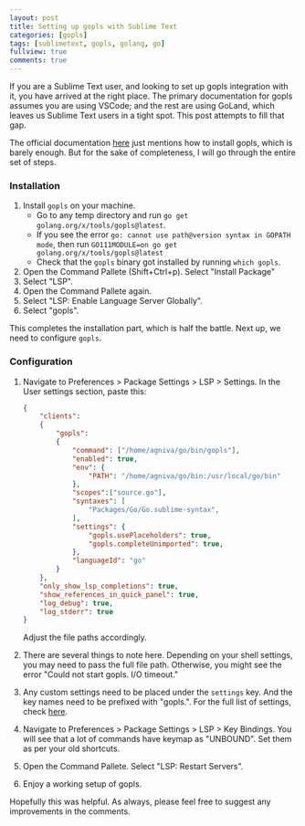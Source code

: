 ```yaml
---
layout: post
title: Setting up gopls with Sublime Text
categories: [gopls]
tags: [sublimetext, gopls, golang, go]
fullview: true
comments: true
---
```


If you are a Sublime Text user, and looking to set up gopls integration with it, you have arrived at the right place. The primary documentation for gopls assumes you are using VSCode; and the rest are using GoLand, which leaves us Sublime Text users in a tight spot. This post attempts to fill that gap.

The official documentation [here](https://github.com/golang/tools/blob/master/gopls/doc/subl.md) just mentions how to install gopls, which is barely enough. But for the sake of completeness, I will go through the entire set of steps.

### Installation

1. Install `gopls` on your machine.
	- Go to any temp directory and run `go get golang.org/x/tools/gopls@latest`.
	- If you see the error `go: cannot use path@version syntax in GOPATH mode`, then run `GO111MODULE=on go get golang.org/x/tools/gopls@latest`
	- Check that the `gopls` binary got installed by running `which gopls`.
2. Open the Command Pallete (Shift+Ctrl+p). Select "Install Package"
3. Select "LSP".
4. Open the Command Pallete again.
5. Select "LSP: Enable Language Server Globally".
6. Select "gopls".

This completes the installation part, which is half the battle. Next up, we need to configure `gopls`.

### Configuration

1. Navigate to Preferences > Package Settings > LSP > Settings. In the User settings section, paste this:

	```json
	{
		"clients":
		{
			"gopls":
			{
				"command": ["/home/agniva/go/bin/gopls"],
				"enabled": true,
				"env": {
					"PATH": "/home/agniva/go/bin:/usr/local/go/bin"
				},
				"scopes":["source.go"],
				"syntaxes": [
					"Packages/Go/Go.sublime-syntax",
				],
				"settings": {
					"gopls.usePlaceholders": true,
					"gopls.completeUnimported": true,
				},
				"languageId": "go"
			}
		},
		"only_show_lsp_completions": true,
		"show_references_in_quick_panel": true,
		"log_debug": true,
		"log_stderr": true
	}
	```
	Adjust the file paths accordingly.

2. There are several things to note here. Depending on your shell settings, you may need to pass the full file path. Otherwise, you might see the error "Could not start gopls. I/O timeout."

3. Any custom settings need to be placed under the `settings` key. And the key names need to be prefixed with "gopls.". For the full list of settings, check [here](https://github.com/golang/tools/blob/master/gopls/doc/settings.md).

4. Navigate to Preferences > Package Settings > LSP > Key Bindings. You will see that a lot of commands have keymap as "UNBOUND". Set them as per your old shortcuts.

5. Open the Command Pallete. Select "LSP: Restart Servers".

6. Enjoy a working setup of gopls.


Hopefully this was helpful. As always, please feel free to suggest any improvements in the comments.
